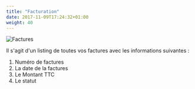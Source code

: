 ```yaml
---
title: "Facturation"
date: 2017-11-09T17:24:32+01:00
weight: 40
---
```


![Factures](/navigation/facturation/images/facturation.png?classes=shadow&width=60pc)

Il s'agit d'un listing de toutes vos factures avec les informations suivantes :

1. Numéro de factures
2. La date de la factures
3. Le Montant TTC
4. Le statut
